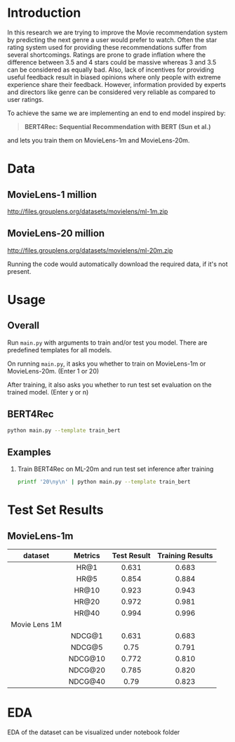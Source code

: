 # Introduction

In this research we are trying to improve the Movie recommendation system by predicting the next genre a user would prefer to watch. Often the star rating system used for providing these recommendations suffer from several shortcomings. Ratings are prone to grade inflation where the difference between 3.5 and 4 stars could be massive whereas 3 and 3.5 can be considered as equally bad. Also, lack of incentives for providing useful feedback result in biased opinions where only people with extreme experience share their feedback. However, information provided by experts and directors like genre can be considered very reliable as compared to user ratings.

To achieve the same we are implementing an end to end model inspired by:
> **BERT4Rec: Sequential Recommendation with BERT (Sun et al.)**  

and lets you train them on MovieLens-1m and MovieLens-20m.
# Data
## MovieLens-1 million
http://files.grouplens.org/datasets/movielens/ml-1m.zip

## MovieLens-20 million
http://files.grouplens.org/datasets/movielens/ml-20m.zip

Running the code would automatically download the required data, if it's not present.

# Usage

## Overall

Run `main.py` with arguments to train and/or test you model. There are predefined templates for all models.

On running `main.py`, it asks you whether to train on MovieLens-1m or MovieLens-20m. (Enter 1 or 20)

After training, it also asks you whether to run test set evaluation on the trained model. (Enter y or n)

## BERT4Rec

```bash
python main.py --template train_bert
```

## Examples

1. Train BERT4Rec on ML-20m and run test set inference after training

   ```bash
   printf '20\ny\n' | python main.py --template train_bert
   ```

# Test Set Results
## MovieLens-1m
| dataset       | Metrics | Test Result | Training Results| 
| ------------- |:-------:|:-----------:|:---------------:|
|               | HR@1    | 0.631       | 0.683           |
|               | HR@5    | 0.854       | 0.884           |
|               | HR@10   | 0.923       | 0.943           |
|               | HR@20   | 0.972       | 0.981           |
|               | HR@40   | 0.994       | 0.996           |
| Movie Lens 1M |         |             |                 |
|               | NDCG@1  | 0.631       | 0.683           |
|               | NDCG@5  | 0.75        | 0.791           |
|               | NDCG@10 | 0.772       | 0.810           |
|               | NDCG@20 | 0.785       | 0.820           |
|               | NDCG@40 | 0.79        | 0.823           |


# EDA
EDA of the dataset can be visualized under notebook folder
